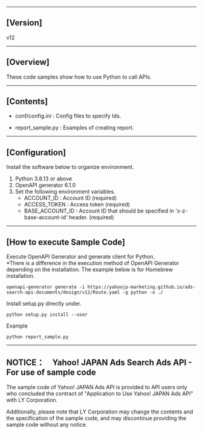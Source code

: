 --------------------------------
[Version]
--------------------------------
v12


--------------------------------
[Overview]
--------------------------------
These code samples show how to use Python to call APIs.

--------------------------------
[Contents]
--------------------------------

  - conf/config.ini          : Config files to specify Ids.

  - report_sample.py       : Examples of creating report.

--------------------------------
[Configuration]
--------------------------------
Install the software below to organize environment.

1. Python 3.8.13 or above
2. OpenAPI generator 6.1.0
3. Set the following environment variables.
   - ACCOUNT_ID          : Account ID (required)
   - ACCESS_TOKEN        : Access token (required)
   - BASE_ACCOUNT_ID     : Account ID that should be specified in 'x-z-base-account-id' header. (required)

--------------------------------
[How to execute Sample Code]
--------------------------------
Execute OpenAPI Generator and generate client for Python.  
*There is a difference in the execution method of OpenAPI Generator depending on the installation. The example below is for Homebrew installation.
```
openapi-generator generate -i https://yahoojp-marketing.github.io/ads-search-api-documents/design/v12/Route.yaml -g python -o ./
```

Install setup.py directly under.
```
python setup.py install --user
```

Example
```
python report_sample.py
```

--------------------------------
NOTICE：　Yahoo! JAPAN Ads Search Ads API - For use of sample code
--------------------------------

The sample code of Yahoo! JAPAN Ads API is provided to API users only who concluded the contract of "Application to Use Yahoo! JAPAN Ads API" with LY Corporation.

Additionally, please note that LY Corporation may change the contents and the specification of the sample code, and may discontinue providing the sample code without any notice.
